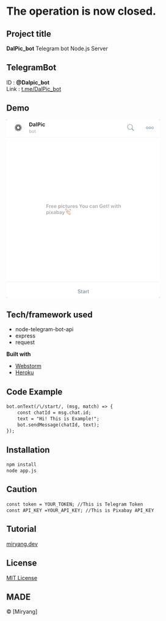 
# The operation is now closed.

## Project title
**DalPic_bot** Telegram bot Node.js Server

## TelegramBot
ID : __@Dalpic_bot__<br>
Link : [t.me/DalPic_bot](https://t.me/DalPic_bot)

## Demo
![pic](dalpicbot.gif)

## Tech/framework used
 - node-telegram-bot-api
 - express
 - request

<b>Built with</b>
- [Webstorm](https://www.jetbrains.com/webstorm/)
- [Heroku](https://www.heroku.com/)

## Code Example
~~~
bot.onText(/\/start/, (msg, match) => {
    const chatId = msg.chat.id;
    text = "Hi! This is Example!";
    bot.sendMessage(chatId, text);
});
~~~

## Installation
~~~
npm install
node app.js
~~~

## Caution
~~~
const token = YOUR_TOKEN; //This is Telegram Token
const API_KEY =YOUR_API_KEY; //This is Pixabay API_KEY
~~~

## Tutorial
[miryang.dev](https://miryang.dev/2019/06/06/DalPicbot/)

## License
[MIT License](LICENSE)

## MADE
© [Miryang]
